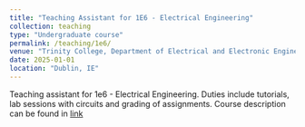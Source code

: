 ```yaml
---
title: "Teaching Assistant for 1E6 - Electrical Engineering"
collection: teaching
type: "Undergraduate course"
permalink: /teaching/1e6/
venue: "Trinity College, Department of Electrical and Electronic Engineering"
date: 2025-01-01
location: "Dublin, IE"
---
```


Teaching assistant for 1e6 - Electrical Engineering. Duties include tutorials, lab sessions with circuits and grading of assignments. Course description can be found in [link](https://www.tcd.ie/media/tcd/engineering/pdfs/current-students/EEU11E06---Electrical-Engineering-24.25.pdf)
